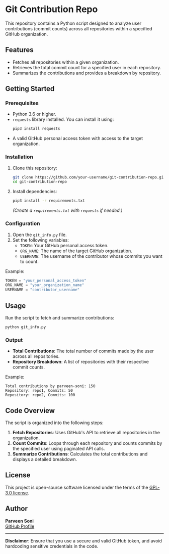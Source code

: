 # Git Contribution Repo

This repository contains a Python script designed to analyze user contributions (commit counts) across all repositories within a specified GitHub organization. 

## Features

- Fetches all repositories within a given organization.
- Retrieves the total commit count for a specified user in each repository.
- Summarizes the contributions and provides a breakdown by repository.

## Getting Started

### Prerequisites

- Python 3.6 or higher.
- `requests` library installed. You can install it using:
  ```bash
  pip3 install requests
  ```
- A valid GitHub personal access token with access to the target organization.

### Installation

1. Clone this repository:
   ```bash
   git clone https://github.com/your-username/git-contribution-repo.git
   cd git-contribution-repo
   ```
2. Install dependencies:
   ```bash
   pip3 install -r requirements.txt
   ```
   *(Create a `requirements.txt` with `requests` if needed.)*

### Configuration

1. Open the `git_info.py` file.
2. Set the following variables:
   - `TOKEN`: Your GitHub personal access token.
   - `ORG_NAME`: The name of the target GitHub organization.
   - `USERNAME`: The username of the contributor whose commits you want to count.

Example:
```python
TOKEN = "your_personal_access_token"
ORG_NAME = "your_organization_name"
USERNAME = "contributor_username"
```

## Usage

Run the script to fetch and summarize contributions:
```bash
python git_info.py
```

### Output

- **Total Contributions**: The total number of commits made by the user across all repositories.
- **Repository Breakdown**: A list of repositories with their respective commit counts.

Example:
```
Total contributions by parveen-soni: 150
Repository: repo1, Commits: 50
Repository: repo2, Commits: 100
```

## Code Overview

The script is organized into the following steps:

1. **Fetch Repositories**: Uses GitHub's API to retrieve all repositories in the organization.
2. **Count Commits**: Loops through each repository and counts commits by the specified user using paginated API calls.
3. **Summarize Contributions**: Calculates the total contributions and displays a detailed breakdown.

## License

This project is open-source software licensed under the terms of the [GPL-3.0 license](https://github.com/parveen-soni/git-contribution-info/blob/main/LICENSE).

## Author

**Parveen Soni**  
[GitHub Profile](https://github.com/parveen-soni)

---

**Disclaimer**: Ensure that you use a secure and valid GitHub token, and avoid hardcoding sensitive credentials in the code.
